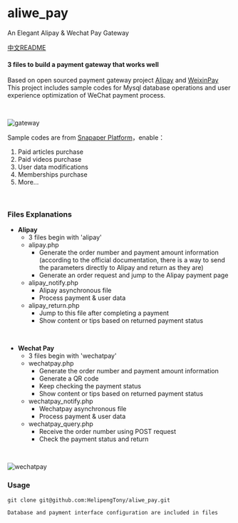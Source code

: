 # aliwe_pay
An Elegant Alipay &amp; Wechat Pay Gateway
<br/>

[中文README](https://www.ouorz.com/288)
<br/>

#### 3 files to build a payment gateway that works well
Based on open sourced payment gateway project [Alipay](https://github.com/dedemao/alipay) and [WeixinPay](https://github.com/dedemao/weixinPay)
<br/>
This project includes sample codes for Mysql database operations and user experience optimization of WeChat payment process.

<br/>

![gateway](https://i.loli.net/2019/02/18/5c6a34f654d70.png)

Sample codes are from [Snapaper Platform](https://platform.snapaper.com)，enable：
1. Paid articles purchase
2. Paid videos purchase
3. User data modifications
4. Memberships purchase
5. More...

<br/>

### Files Explanations
+ **Alipay**
  + 3 files begin with 'alipay'
  + alipay.php
    + Generate the order number and payment amount information (according to the official documentation, there is a way to send the parameters directly to Alipay and return as they are)
    + Generate an order request and jump to the Alipay payment page
  + alipay_notify.php
    + Alipay asynchronous file
    + Process payment & user data
  + alipay_return.php
    + Jump to this file after completing a payment
    + Show content or tips based on returned payment status

<br/>    

+ **Wechat Pay**
  + 3 files begin with 'wechatpay'
  + wechatpay.php
    + Generate the order number and payment amount information
    + Generate a QR code
    + Keep checking the payment status
    + Show content or tips based on returned payment status
  + wechatpay_notify.php
    + Wechatpay asynchronous file
    + Process payment & user data
  + wechatpay_query.php
    + Receive the order number using POST request
    + Check the payment status and return
  
<br/>

![wechatpay](https://i.loli.net/2019/02/18/5c6a34f6519c4.png)

### Usage
```
git clone git@github.com:HelipengTony/aliwe_pay.git

Database and payment interface configuration are included in files
```
